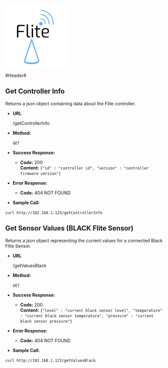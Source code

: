![Flite](https://github.com/DJMarlow/Flite/blob/master/logo_raw.png)

#Header#

**Get Controller Info**
----
  Returns a json object containing data about the Flite controller.

* **URL**

  /getControllerInfo

* **Method:**

  `GET`

* **Success Response:**

  * **Code:** 200 <br />
    **Content:** `{"id" : "controller id", "version" : "controller firmware version"}`
 
* **Error Response:**

  * **Code:** 404 NOT FOUND <br />

* **Sample Call:**

`curl http://192.168.1.123/getControllerInfo`


**Get Sensor Values (BLACK Flite Sensor)**
----
  Returns a json object representing the current values for a connected Black Flite Sensor.

* **URL**

  /getValuesBlack

* **Method:**

  `GET`

* **Success Response:**

  * **Code:** 200 <br />
    **Content:** `{"level" : "current black sensor level", "temperature" : "current black sensor temperature", "pressure" : "current black sensor pressure"}`
 
* **Error Response:**

  * **Code:** 404 NOT FOUND <br />

* **Sample Call:**

`curl http://192.168.1.123/getValuesBlack`
